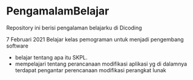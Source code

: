 # PengamalamBelajar
Repository ini berisi pengalaman belajarku di Dicoding

7 Februari 2021
Belajar kelas pemograman untuk menjadi pengembang software
  - belajar tentang apa itu SKPL.
  - mempelajari tentang perancanaan modifikasi aplikasi yg di dalamnya terdapat pengantar perencanaan modifikasi perangkat lunak
